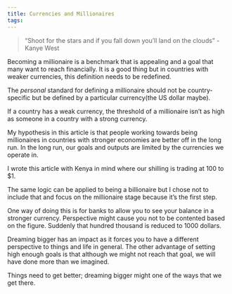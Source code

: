 ```yaml
---
title: Currencies and Millionaires
tags: 
---
```


> “Shoot for the stars and if you fall down you’ll land on the clouds” - Kanye West

Becoming a millionaire is a benchmark that is appealing and a goal that many want to reach financially. It is a good thing but in countries with weaker currencies, this definition needs to be redefined. 

The _personal_ standard for defining a millionaire should not be country-specific but be defined by a particular currency(the US dollar maybe).

If a country has a weak currency, the threshold of a millionaire isn’t as high as someone in a country with a strong currency. 

My hypothesis in this article is that people working towards being millionaires in countries with stronger economies are better off in the long run. In the long run, our goals and outputs are limited by the currencies we operate in. 

I wrote this article with Kenya in mind where our shilling is trading at 100 to $1. 

The same logic can be applied to being a billionaire but I chose not to include that and focus on the millionaire stage because it’s the first step. 

One way of doing this is for banks to allow you to see your balance in a stronger currency. Perspective might cause you not to be contented based on the figure. Suddenly that hundred thousand is reduced to 1000 dollars. 

Dreaming bigger has an impact as it forces you to have a different perspective to things and life in general. The other advantage of setting high enough goals is that although we might not reach that goal, we will have done more than we imagined. 

Things need to get better; dreaming bigger might one of the ways that we get there.